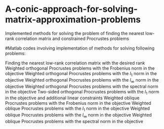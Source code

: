 # A-conic-approach-for-solving-matrix-approximation-problems
Implemented methods for solving the problem of finding the nearest low-rank correlation matrix and constrained Procrustes problems

#Matlab codes involving implementation of methods for solving following problems:

Finding the nearest low-rank correlation matrix with the desired rank
Weighted orthogonal Procrustes problems with the Frobenius norm in the objective
Weighted orthogonal Procrustes problems with the $l_1$ norm in the objective
Weighted orthogonal Procrustes problems with the $l_\infty$ norm in the objective
Weighted orthogonal Procrustes problems with the spectral norm in the objective
Two-sided orthogonal Procrustes problems with the $l_1$ norm in the objective and additional linear constraints 
Weighted oblique Procrustes problems with the Frobenius norm in the objective
Weighted oblique Procrustes problems with the $l_1$ norm in the objective
Weighted oblique Procrustes problems with the $l_\infty$ norm in the objective
Weighted oblique Procrustes problems with the spectral norm in the objective

